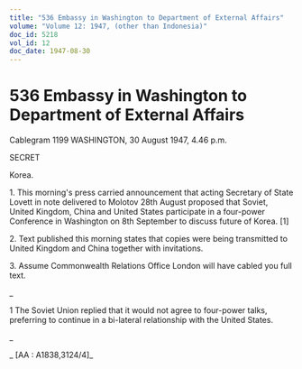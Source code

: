 ```yaml
---
title: "536 Embassy in Washington to Department of External Affairs"
volume: "Volume 12: 1947, (other than Indonesia)"
doc_id: 5218
vol_id: 12
doc_date: 1947-08-30
---
```


# 536 Embassy in Washington to Department of External Affairs

Cablegram 1199 WASHINGTON, 30 August 1947, 4.46 p.m.

SECRET

Korea.

1\. This morning's press carried announcement that acting Secretary of State Lovett in note delivered to Molotov 28th August proposed that Soviet, United Kingdom, China and United States participate in a four-power Conference in Washington on 8th September to discuss future of Korea. [1]

2\. Text published this morning states that copies were being transmitted to United Kingdom and China together with invitations.

3\. Assume Commonwealth Relations Office London will have cabled you full text.

_

1 The Soviet Union replied that it would not agree to four-power talks, preferring to continue in a bi-lateral relationship with the United States.

_

_ [AA : A1838,3124/4]_
